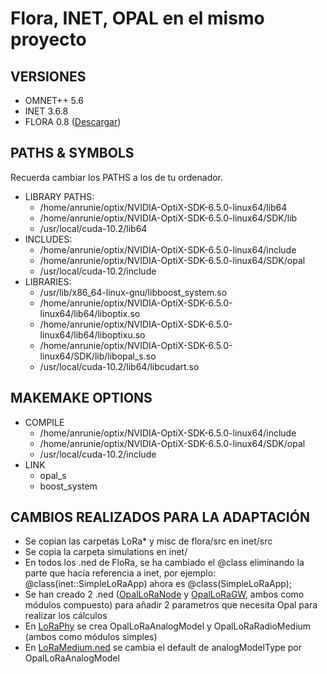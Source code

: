 # Flora, INET, OPAL en el mismo proyecto
## VERSIONES
* OMNET++ 5.6
* INET 3.6.8
* FLORA 0.8  ([Descargar](https://github.com/mariuszslabicki/flora))

## PATHS & SYMBOLS
Recuerda cambiar los PATHS a los de tu ordenador.
* LIBRARY PATHS:
	* /home/anrunie/optix/NVIDIA-OptiX-SDK-6.5.0-linux64/lib64
	* /home/anrunie/optix/NVIDIA-OptiX-SDK-6.5.0-linux64/SDK/lib
	* /usr/local/cuda-10.2/lib64
* INCLUDES:
	* /home/anrunie/optix/NVIDIA-OptiX-SDK-6.5.0-linux64/include
	* /home/anrunie/optix/NVIDIA-OptiX-SDK-6.5.0-linux64/SDK/opal
	* /usr/local/cuda-10.2/include
* LIBRARIES:
	* /usr/lib/x86_64-linux-gnu/libboost_system.so
	* /home/anrunie/optix/NVIDIA-OptiX-SDK-6.5.0-linux64/lib64/liboptix.so
	* /home/anrunie/optix/NVIDIA-OptiX-SDK-6.5.0-linux64/lib64/liboptixu.so
	* /home/anrunie/optix/NVIDIA-OptiX-SDK-6.5.0-linux64/SDK/lib/libopal_s.so
	* /usr/local/cuda-10.2/lib64/libcudart.so

## MAKEMAKE OPTIONS
* COMPILE
	* /home/anrunie/optix/NVIDIA-OptiX-SDK-6.5.0-linux64/include
	* /home/anrunie/optix/NVIDIA-OptiX-SDK-6.5.0-linux64/SDK/opal
	* /usr/local/cuda-10.2/include 
* LINK
	* opal_s
	* boost_system 

## CAMBIOS REALIZADOS PARA LA ADAPTACIÓN
* Se copian las carpetas LoRa* y misc de flora/src en inet/src
* Se copia la carpeta simulations en inet/
* En todos los .ned de FloRa, se ha cambiado el @class eliminando la parte que hacía referencia a inet, por ejemplo: @class(inet::SimpleLoRaApp) ahora es @class(SimpleLoRaApp);
* Se han creado 2 .ned ([OpalLoRaNode](https://github.com/aruznieto/LoRa-INET-AI1/blob/master/inet/src/inet/LoraNode/OpalLoRaNode.ned) y [OpalLoRaGW](https://github.com/aruznieto/LoRa-INET-AI1/blob/master/inet/src/inet/LoraNode/OpalLoRaGW.ned), ambos como módulos compuesto) para añadir 2 parametros que necesita Opal para realizar los cálculos
* En [LoRaPhy](https://github.com/aruznieto/LoRa-INET-AI1/tree/master/inet/src/inet/LoRaPhy) se crea OpalLoRaAnalogModel y OpalLoRaRadioMedium (ambos como módulos simples)
* En [LoRaMedium.ned](https://github.com/aruznieto/LoRa-INET-AI1/blob/master/inet/src/inet/LoRaPhy/LoRaMedium.ned) se cambia el default de analogModelType por OpalLoRaAnalogModel
